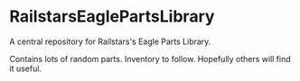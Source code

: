 RailstarsEaglePartsLibrary
==========================

A central repository for Railstars's Eagle Parts Library.

Contains lots of random parts. Inventory to follow. Hopefully others will find it useful.
